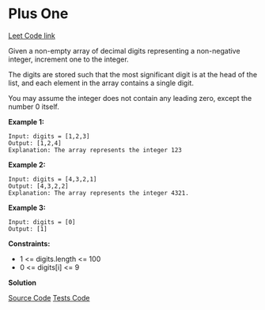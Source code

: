# Plus One

[Leet Code link](https://leetcode.com/problems/plus-one/)

Given a non-empty array of decimal digits representing a non-negative integer, increment one to the integer.

The digits are stored such that the most significant digit is at the head of the list, and each element in the array contains a single digit.

You may assume the integer does not contain any leading zero, except the number 0 itself.

**Example 1:**

```
Input: digits = [1,2,3]
Output: [1,2,4]
Explanation: The array represents the integer 123
```

**Example 2:**

```
Input: digits = [4,3,2,1]
Output: [4,3,2,2]
Explanation: The array represents the integer 4321.
```

**Example 3:**

```
Input: digits = [0]
Output: [1]
```

**Constraints:**

 *  1 <= digits.length <= 100
 *  0 <= digits[i] <= 9

**Solution**

[Source Code](./plusOne.ts)
[Tests Code](./plusOne.test.ts)
